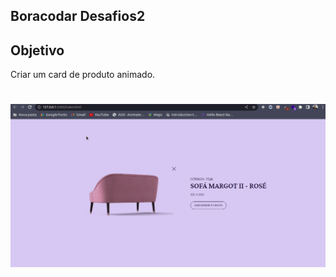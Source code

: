    ## Boracodar Desafios2

   ## Objetivo
   Criar um card de produto animado.

   <h1>
         <img src="Peek.gif" >
   </h1>
